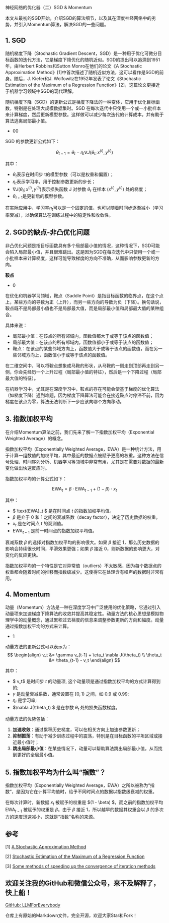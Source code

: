 神经网络的优化器（二）SGD & Momentum

本文从最初的SGD开始，介绍SGD的算法细节，以及其在深度神经网络中的劣势，并引入Momentum算法，解决SGD的一些问题。


## 1. SGD
随机梯度下降（Stochastic Gradient Descent，SGD）是一种用于优化可微分目标函数的迭代方法，它是梯度下降优化的随机近似。SGD的提出可以追溯到1951年，由Herbert Robbins和Sutton Monro在他们的论文《A Stochastic Approximation Method》[1]中首次描述了随机近似方法，这可以看作是SGD的前身。随后，J. Kiefer和J. Wolfowitz在1952年发表了论文《Stochastic Estimation of the Maximum of a Regression Function》[2]，这篇论文更接近于机器学习领域中SGD的现代理解。

随机梯度下降（SGD）的更新公式是梯度下降法的一种变体，它用于优化目标函数，特别是在处理大规模数据集时。SGD 在每次迭代中只使用一个或一小批样本来计算梯度，然后更新模型参数。这样做可以减少每次迭代的计算成本，并有助于算法逃离局部最小值。

- 00

SGD 的参数更新公式如下：

$$\theta_{t+1} = \theta_t - \eta_t \nabla J(\theta_t; x^{(i)}, y^{(i)})$$

其中：
- $\theta_t$表示在时间步 t的模型参数（可以是权重和偏置）；
- $\eta_t$表示学习率，用于控制参数更新的步长；
- $\nabla J(\theta_t; x^{(i)}, y^{(i)})$表示损失函数 J 对参数 $\theta_t$ 在样本 $(x^{(i)}, y^{(i)})$ 处的梯度；
- $\theta_{t+1}$是更新后的模型参数。

在实际应用中，学习率$\eta_t$可以是一个固定的值，也可以随着时间步逐渐减小（学习率衰减），以确保算法在训练过程中的稳定性和收敛性。

## 2. SGD的缺点-非凸优化问题

非凸优化问题是指目标函数具有多个局部最小值的情况，这种情况下，SGD可能会陷入局部最小值，并且很难跳出。这是因为SGD在每次迭代中只使用一个或一小批样本来计算梯度，这样可能导致梯度的方向不准确，从而影响参数更新的方向。

**鞍点**

- 0

在优化和机器学习领域，鞍点（Saddle Point）是指目标函数的临界点，在这个点上，某些方向的导数为正（上升），而另一些方向的导数为负（下降）。换句话说，鞍点既不是局部最小值也不是局部最大值，而是局部最小值和局部最大值的某种组合。

具体来说：

- 局部最小值：在该点的所有邻域内，函数值都大于或等于该点的函数值；
- 局部最大值：在该点的所有邻域内，函数值都小于或等于该点的函数值；
- 鞍点：在该点的某些邻域方向上，函数值大于或等于该点的函数值，而在另一些邻域方向上，函数值小于或等于该点的函数值。

在二维空间中，可以将鞍点想象成马鞍的形状，从马鞍的一侧走到顶部再走到另一侧，你会先经历一个上升过程（局部最小值的特征），然后是一个下降过程（局部最大值的特征）。

在机器学习中，尤其是在深度学习中，鞍点的存在可能会使基于梯度的优化算法（如梯度下降）遇到难题，因为梯度下降算法可能会在接近鞍点时停滞不前，因为梯度在该点为零，算法无法判断下一步应该向哪个方向移动。


## 3. 指数加权平均

在介绍Momentum算法之前，我们先来了解一下指数加权平均（Exponential Weighted Average）的概念。

指数加权平均（Exponentially Weighted Average，EWA）是一种统计方法，用于计算一组数值的加权平均，其中最近的数据点被赋予更高的权重。这种方法在信号处理、时间序列分析、机器学习等领域中非常有用，尤其是在需要对数据的最新变化做出快速反应时。


指数加权平均的计算公式如下：

$$ \text{EWA}_t = \beta \cdot \text{EWA}_{t-1} + (1 - \beta) \cdot x_t $$

其中：
- $ \text{EWA}_t $ 是在时间点 $t$ 的指数加权平均值。
- $\beta$ 是介于 0 和 1 之间的衰减系数（decay factor），决定了历史数据的权重。
- $x_t$ 是在时间点 $t$ 的观测值。
- $\text{EWA}_{t-1}$ 是前一时间点的指数加权平均值。

衰减系数 $\beta$ 的选择对指数加权平均的影响很大。如果 $\beta$ 接近 1，那么历史数据的影响会持续很长时间，平滑效果更强；如果 $\beta$ 接近 0，则新数据的影响更大，对变化的反应更快。

指数加权平均的一个特性是它对异常值（outliers）不太敏感，因为每个数据点的权重都会随着时间的推移而指数级减少。这使得它在处理含有噪声的数据时非常有用。

## 4. Momentum 

动量（Momentum）方法是一种在深度学习中广泛使用的优化策略，它通过引入动量项来加速梯度下降算法的收敛并提高其稳定性。动量方法的核心思想是模拟物理学中的动量概念，通过累积过去梯度的信息来调整参数更新的方向和幅度。动量通过指数加权平均的方式来计算。

- 1

动量方法的更新公式可以表示为：
$$
\begin{align}
v_t &= \gamma v_{t-1} + \eta_t \nabla J(\theta_t) \\
\theta_t &= \theta_{t-1} - v_t 
\end{align}
$$

其中：
- $ v_t$ 是时间步 $t$ 的动量项, 这个动量项是通过指数加权平均的方式计算得到的;
- $\gamma$ 是动量衰减系数，通常设置在 $[0,1)$ 之间，如 0.9 或 0.99;
- $\eta_t$ 是学习率;
- $\nabla J(\theta_t) $ 是在参数 $\theta_t$ 处的损失函数梯度。

动量方法的优势包括：
1. **加速收敛**：通过累积历史梯度，可以在相关方向上加速参数更新；
2. **抑制振荡**：有助于减少训练过程中的震荡，特别是在目标函数的平坦区域或接近最小值时；
3. **跳出局部最小值**：在某些情况下，动量可以帮助算法跳出局部最小值，从而找到更好的全局最小值。

## 5. 指数加权平均为什么叫“指数”？

指数加权平均（Exponentially Weighted Average，EWA）之所以被称为“指数”，是因为它在计算平均值时，给予不同时间点的数据以指数级衰减的权重。

在每次计算时，新数据 $x_t$ 被赋予的权重是 $(1 - \beta) $，而之前的指数加权平均 $\text{EWA}_{t-1}$ 被赋予的权重是 $\beta$。由于 $\beta$ 接近 1，所以越早的数据其权重会以 $\beta$ 的多次方的速度迅速减小，这就是“指数”名称的来源。


## 参考

[1] [A Stochastic Approximation Method](https://www.jstor.org/stable/2236626)

[2] [Stochastic Estimation of the Maximum of a Regression Function](https://projecteuclid.org/journals/annals-of-mathematical-statistics/volume-23/issue-3/Stochastic-Estimation-of-the-Maximum-of-a-Regression-Function/10.1214/aoms/1177729392.full)

[3] [Some methods of speeding up the convergence of iteration methods](https://www.sciencedirect.com/science/article/abs/pii/0041555364901375)

## 欢迎关注我的GitHub和微信公众号，来不及解释了，快上船！

[GitHub: LLMForEverybody](https://github.com/luhengshiwo/LLMForEverybody)

仓库上有原始的Markdown文件，完全开源，欢迎大家Star和Fork！